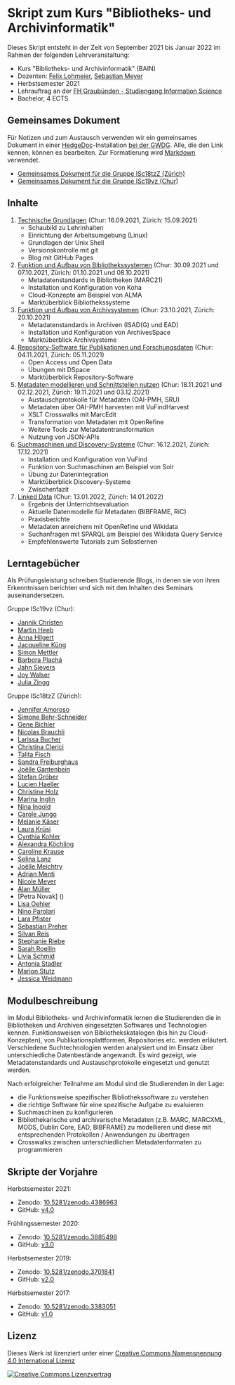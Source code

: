 # Skript zum Kurs "Bibliotheks- und Archivinformatik"

Dieses Skript entsteht in der Zeit von September 2021 bis Januar 2022 im Rahmen der folgenden Lehrveranstaltung:

- Kurs "Bibliotheks- und Archivinformatik" (BAIN)
- Dozenten: [Felix Lohmeier](http://felixlohmeier.de), [Sebastian Meyer](https://twitter.com/_meyse_/)
- Herbstsemester 2021
- Lehrauftrag an der [FH Graubünden - Studiengang Information Science](https://www.fhgr.ch/studium/bachelorangebot/wirtschaft-und-dienstleistung/information-science/)
- Bachelor, 4 ECTS

## Gemeinsames Dokument

Für Notizen und zum Austausch verwenden wir ein gemeinsames Dokument in einer [HedgeDoc](https://github.com/hedgedoc/hedgedoc)-Installation [bei der GWDG](https://pad.gwdg.de/). Alle, die den Link kennen, können es bearbeiten. Zur Formatierung wird [Markdown](https://www.markdownguide.org/basic-syntax/) verwendet.

* [Gemeinsames Dokument für die Gruppe ISc18tzZ (Zürich)](https://pad.gwdg.de/TI2mEmrgSbuQOP7nJsfoXg?both)
* [Gemeinsames Dokument für die Gruppe ISc19vz (Chur)](https://pad.gwdg.de/70W-kLf9T0iW-rGHvTq7tg?both)

## Inhalte

1. [Technische Grundlagen](01_technische-grundlagen.md) (Chur: 16.09.2021, Zürich: 15.09.2021)
   - Schaubild zu Lehrinhalten
   - Einrichtung der Arbeitsumgebung (Linux)
   - Grundlagen der Unix Shell
   - Versionskontrolle mit git
   - Blog mit GitHub Pages
2. [Funktion und Aufbau von Bibliothekssystemen](02_funktion-und-aufbau-von-bibliothekssystemen.md) (Chur: 30.09.2021 und 07.10.2021, Zürich: 01.10.2021 und 08.10.2021)
   - Metadatenstandards in Bibliotheken (MARC21)
   - Installation und Konfiguration von Koha
   - Cloud-Konzepte am Beispiel von ALMA
   - Marktüberblick Bibliothekssysteme
3. [Funktion und Aufbau von Archivsystemen](03_funktion-und-aufbau-von-archivsystemen.md) (Chur: 23.10.2021, Zürich: 20.10.2021)
   - Metadatenstandards in Archiven (ISAD(G) und EAD)
   - Installation und Konfiguration von ArchivesSpace
   - Marktüberblick Archivsysteme
4. [Repository-Software für Publikationen und Forschungsdaten](04_repository-software-fuer-publikationen-und-forschungsdaten.md) (Chur: 04.11.2021, Zürich: 05.11.2021)
   - Open Access und Open Data
   - Übungen mit DSpace
   - Marktüberblick Repository-Software
5. [Metadaten modellieren und Schnittstellen nutzen](05_metadaten-modellieren-und-schnittstellen-nutzen.md) (Chur: 18.11.2021 und 02.12.2021, Zürich: 19.11.2021 und 03.12.2021)
   - Austauschprotokolle für Metadaten (OAI-PMH, SRU)
   - Metadaten über OAI-PMH harvesten mit VuFindHarvest
   - XSLT Crosswalks mit MarcEdit
   - Transformation von Metadaten mit OpenRefine
   - Weitere Tools zur Metadatentransformation
   - Nutzung von JSON-APIs
6. [Suchmaschinen und Discovery-Systeme](06_suchmaschinen-und-discovery-systeme.md) (Chur: 16.12.2021, Zürich: 17.12.2021)
   - Installation und Konfiguration von VuFind
   - Funktion von Suchmaschinen am Beispiel von Solr
   - Übung zur Datenintegration
   - Marktüberblick Discovery-Systeme
   - Zwischenfazit
7. [Linked Data](07_linked-data.md) (Chur: 13.01.2022, Zürich: 14.01.2022)
   - Ergebnis der Unterrichtsevaluation
   - Aktuelle Datenmodelle für Metadaten (BIBFRAME, RiC)
   - Praxisberichte
   - Metadaten anreichern mit OpenRefine und Wikidata
   - Suchanfragen mit SPARQL am Beispiel des Wikidata Query Service
   - Empfehlenswerte Tutorials zum Selbstlernen

## Lerntagebücher

Als Prüfungsleistung schreiben Studierende Blogs, in denen sie von ihren Erkenntnissen berichten und sich mit den Inhalten des Seminars auseinandersetzen.

Gruppe ISc19vz (Chur):

* [Jannik Christen](https://tonytestimony.github.io/Lerntagebuch-BAIN/)
* [Martin Heeb](https://marhee48.github.io/Lerntagebuch-BAIN/)
* [Anna Hilgert](https://hilgeann.github.io/Lerntagebuch_BAIN/)
* [Jacqueline Küng](https://schaglin.github.io/Mein-Lerntagebuch/)
* [Simon Mettler](https://simon-mettler.github.io/lernblog-bain/)
* [Barbora Plachá](https://barboraplacha.github.io/Lerntagebuch/)
* [Jahn Sievers](https://jahnsievers.github.io/Lerntagebuch-BAIN/)
* [Joy Walser](https://joyrw.github.io/Lerntagebuch/)
* [Julia Zingg](https://jzingg.github.io/LerntagebuchBAIN_HS21/)

Gruppe ISc18tzZ (Zürich):

* [Jennifer Amoroso](https://saphirba.github.io/BAIN-Lerntagebuch/)
* [Simone Behr-Schneider](https://simonebehr.github.io/LerntagebuchBAIN/)
* [Gene Bichler](https://el-mongo-bongo.github.io/bain_lerntagebuch/)
* [Nicolas Brauchli](https://elslothboi.github.io/Lerntagebuch/)
* [Larissa Bucher](https://larri12.github.io/BAIN/)
* [Christina Clerici](https://momovasco.github.io/Lerntagebuch/)
* [Talita Fisch](https://ttly1.github.io/bain_gamora/)
* [Sandra Freiburghaus](https://fribsle.github.io/lerntagebuch/)
* [Joëlle Gantenbein](https://jogant.github.io/BAIN-Lerntagebuch/)
* [Stefan Gröber](https://groebestefan.github.io/LerntagebuchBAIN21/)
* [Lucien Haeller](http://lucienhaeller.com/lerntagebuch/)
* [Christine Holz](https://christineholz.github.io/bain_lerntagebuch/)
* [Marina Inglin](https://m-rina.github.io/lerntagebuch/)
* [Nina Ingold](https://uliqwe.github.io/BAINTagebuch/)
* [Carole Jungo](https://jungleca.github.io/Lerntagebuch_BAIN/)
* [Melanie Käser](https://melakae.github.io/bain_lerntagebuch/)
* [Laura Krüsi](https://sasquatchfromalaska.github.io/sasquatch_adventures/)
* [Cynthia Kohler](https://cynkoh.github.io/BAIN21_ck/)
* [Alexandra Köchling](https://alexandrakoechling.github.io/BAIN/)
* [Caroline Krause](https://ckfhgr.github.io/bain-lerntagebuch/)
* [Selina Lanz](https://slunz.github.io/Lerntagebuch-BAIN/)
* [Joëlle Meichtry](https://schoscho77.github.io/BAIN_Sloth-O-Nator/)
* [Adrian Menti](https://menti696.github.io/BAIN_Lerntagebuch_Adrian-Menti/)
* [Nicole Meyer](https://kekskaempferin.github.io/Lerntagebuch/)
* [Alan Müller](https://alanmueller.github.io/lerntagebuch/)
* [Petra Novak] ()
* [Lisa Oehler](https://lisaoehler.github.io/BAIN-Log/)
* [Nino Parolari](https://nony-git.github.io/my_lerntagebuch/)
* [Lara Pfister](https://larapfister.github.io/bain-lerntagebuch/)
* [Sebastian Preher](https://needforsleepundersheet2.github.io/BAIN_Lerntagebuch_3.0/)
* [Silvan Reis](https://riesling-silvan.github.io/Lerntagebuch/)
* [Stephanie Riebe](https://striebe.github.io/BAIN_Lerntagebuch/)
* [Sarah Roellin](https://sarahr177.github.io/BAIN-Lerntagebuch/)
* [Livia Schmid](https://livelchen.github.io/LerntagebuchLiviaSchmid/)
* [Antonia Stadler](https://tonydamager.github.io/BAIN/)
* [Marion Stutz](https://stutzmarion.github.io/Lerntagebuch_BAIN/)
* [Jessica Weidmann](https://luaynara.github.io/Lerntagebuch-BAIN-HS2021/)

## Modulbeschreibung

Im Modul Bibliotheks- und Archivinformatik lernen die Studierenden die in Bibliotheken und Archiven eingesetzten Softwares und Technologien kennen. Funktionsweisen von Bibliothekskatalogen (bis hin zu Cloud-Konzepten), von Publikationsplattformen, Repositories etc. werden erläutert. Verschiedene Suchtechnologien werden analysiert und im Einsatz über unterschiedliche Datenbestände angewandt. Es wird gezeigt, wie Metadatenstandards und Austauschprotokolle eingesetzt und genutzt werden.

Nach erfolgreicher Teilnahme am Modul sind die Studierenden in der Lage:

* die Funktionsweise spezifischer Bibliothekssoftware zu verstehen
* die richtige Software für eine spezifische Aufgabe zu evaluieren
* Suchmaschinen zu konfigurieren
* Bibliothekarische und archivarische Metadaten (z.B. MARC, MARCXML, MODS, Dublin Core, EAD, BIBFRAME) zu modellieren und diese mit entsprechenden Protokollen / Anwendungen zu übertragen
* Crosswalks zwischen unterschiedlichen Metadatenformaten zu programmieren

## Skripte der Vorjahre

Herbstsemester 2021:

* Zenodo: [10.5281/zenodo.4386963](https://doi.org/10.5281/zenodo.4386963)
* GitHub: [v4.0](https://github.com/felixlohmeier/bibliotheks-und-archivinformatik/releases/tag/v4.0)

Frühlingssemester 2020:

* Zenodo: [10.5281/zenodo.3885498](https://doi.org/10.5281/zenodo.3885498)
* GitHub: [v3.0](https://github.com/felixlohmeier/bibliotheks-und-archivinformatik/releases/tag/v3.0)

Herbstsemester 2019:

* Zenodo: [10.5281/zenodo.3701841](https://doi.org/10.5281/zenodo.3701841)
* GitHub: [v2.0](https://github.com/felixlohmeier/bibliotheks-und-archivinformatik/releases/tag/v2.0)

Herbstsemester 2017:

* Zenodo: [10.5281/zenodo.3383051](https://doi.org/10.5281/zenodo.3383051)
* GitHub: [v1.0](https://github.com/felixlohmeier/bibliotheks-und-archivinformatik/releases/tag/v1.0)

## Lizenz

Dieses Werk ist lizenziert unter einer [Creative Commons Namensnennung 4.0 International Lizenz](http://creativecommons.org/licenses/by/4.0/)

[![Creative Commons Lizenzvertrag](images/cc-by-88x31.png)](http://creativecommons.org/licenses/by/4.0/)
